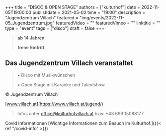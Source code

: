 +++
title = "DISCO & OPEN STAGE"
authors = ["kulturhof"]
date = 2022-11-05T19:00:00
publishdate = 2021-05-02
time = "19:00"
description = "Jugendzentrum Villach"
featured = "img/events/2022-11-05_Jugendzentrum.jpg"
featuredVideo = ""
featuredVimeo = ""
linktitle = ""
type = "event"
tags = ["disco"]
draft = false
+++


>**ab 14 Jahren**
>
>**freier Eintritt**


## Das Jugendzentrum Villach veranstaltet ##
>
>•	Disco mit Musikwünschen
>
>•	Open Stage mit Karaoke und Talentshow
>
© Jugendzentrum Villach



[www.villach.at](https://www.villach.at/jugend/)



>Infos unter office@kulturhofvillach.at bzw. +43 699 15088177
>

Covid Informationen
[Wichtige Informationen zum Besuch im Kulturhof.]({{< ref "/covid-info" >}})
